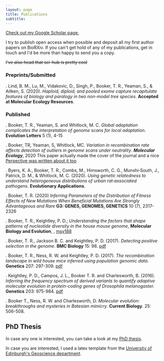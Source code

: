 ```yaml
---
layout: page
title: Publications
subtitle:  
---
```


[Check out my Google Scholar page.](https://scholar.google.com/citations?user=hdnv9D0AAAAJ&hl=en)

I try to publish open access when possible and deposit all my first author papers on BioRXiv. If you can't get hold of any of my publications, get in touch and I'd be more than happy to send you a copy.

 ~~I've also head that sci-hub is pretty cool~~


### Preprints/Submitted

 
. Lind, B. M., Lu, M., Vidakovic, D., Singh, P., Booker, T. R., Yeaman, S., & Aitken, S. (2020). *Haploid, diploid, and pooled exome capture recapitulate features of biology and paralogy in two non-model tree species*.  **Accepted at Molecular Ecology Resources**.

### Published

. Booker, T. R., Yeaman, S. and Whitlock, M. C. *Global adaptation complicates the interpretation of genome scans for local adaptation*. **Evolution Letters** 5 (1), 4-15 

. Booker, TR, Yeaman, S, Whitlock, MC. *Variation in recombination rate affects detection of outliers in genome scans under neutrality*. ***Molecular Ecology***, 2020 
	This paper actually made the cover of the journal and a nice [Perpective was written about it too](https://doi.org/10.1111/mec.15690)

. Byers, K. A., Booker, T. R., Combs, M., Himsworth, C. G., Munshi‐South, J., Patrick, D. M., & Whitlock, M. C. (2020). *Using genetic relatedness to understand heterogeneous distributions of urban rat‐associated pathogens*. **Evolutionary Applications**.

. Booker, T. R.  (2020) *Inferring Parameters of the Distribution of Fitness Effects of New Mutations When Beneficial Mutations Are Strongly Advantageous and Rare* **G3: GENES, GENOMES, GENETICS** 10 (7), 2317-2326

. Booker, T. R., Keightley, P. D.; *Understanding the factors that shape patterns of nucleotide diversity in the house mouse genome*, **Molecular Biology and Evolution**, , [msy188](https://doi.org/10.1093/molbev/msy188 )

. Booker, T. R., Jackson B. C. and Keightley, P. D. (2017). *Detecting positive selection in the genome*. **BMC Biology** 15: 98. [pdf](/papers/Booker_et_al_2017_REVIEW.pdf)

. Booker, T. R., Ness, R. W. and Keightley, P. D. (2017). *The recombination landscape in wild house mice inferred using population genomic data.* **Genetics** 207: 297-309. [pdf](/papers/Booker_et_al2017_Genetics.pdf)

. Keightley, P. D., Campos, J. L., Booker T. R. and Charlesworth, B. (2016). *Inferring the frequency spectrum of derived variants to quantify adaptive molecular evolution in protein-coding genes of Drosophila melanogaster.*
**Genetics** 203: 975-984. [pdf](/papers/keightley-et-al-genetics-2016.pdf)

. Booker T., Ness, R. W. and Charlesworth, D. *Molecular evolution: breakthroughs and mysteries in Batesian mimicry*. **Current Biology**. 25: 506-508.


## PhD Thesis

In case any one is interested, you can take a look at my [PhD thesis](/papers/thesis.pdf).

In case you are interested, I used a latex template from the [University of Edinburgh's Geoscience department](https://www.ed.ac.uk/geosciences/intranet/it/faq/latexthesis).